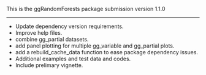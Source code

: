 This is the ggRandomForests package submission version 1.1.0

--------------------------------------------------------------------------------

* Update dependency version requirements.
* Improve help files.
* combine gg_partial datasets.
* add panel plotting for multiple gg_variable and gg_partial plots.
* add a rebuild_cache_data function to ease package dependency issues.
* Additional examples and test data and codes.
* Include prelimary vignette.